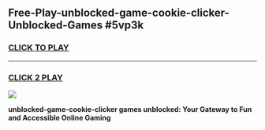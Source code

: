 
## Free-Play-unblocked-game-cookie-clicker-Unblocked-Games #5vp3k
<h3>
<a href="https://news.freeplayer.one?title=unblocked-game-cookie-clicker&ref=8M">CLICK TO PLAY</a></h3>
<hr>

<h3>
<a href="https://news.freeplayer.one?title=unblocked-game-cookie-clicker&ref=8M">CLICK 2 PLAY</a>
  
</h3>

<a href="https://news.freeplayer.one?title=unblocked-game-cookie-clicker&ref=8M"><img src="https://clearcache.store/games.png"></a>


**unblocked-game-cookie-clicker games unblocked: Your Gateway to Fun and Accessible Online Gaming**

